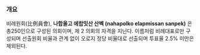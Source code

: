 ### 개요
비례원회(比例員會), **나합올고 에랍밋산 산벡 (nahapolko elapmissan sanpek)** 은 총250인으로 구성된 의회이며, 제 2 의회의 자격을 지닌다. 이름처럼 비례대표로만 구성되며 선출원회 비율과 관계 없이 오로지 정당 비율대로 선출되며 투표율 2.5% 미만은 제외된다.